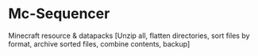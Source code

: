 # Mc-Sequencer
Minecraft resource &amp; datapacks [Unzip all, flatten directories, sort files by format, archive sorted files, combine contents, backup]
